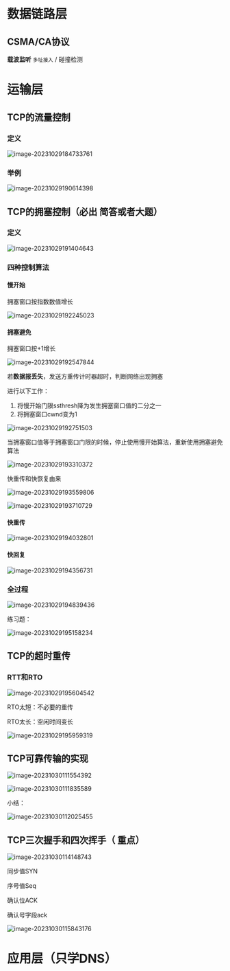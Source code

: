 # 数据链路层

## CSMA/CA协议

**载波监听** `多址接入` / 碰撞检测





# 运输层

## TCP的流量控制

### 定义

![image-20231029184733761](C:\Users\23937\AppData\Roaming\Typora\typora-user-images\image-20231029184733761.png)

### 举例

![image-20231029190614398](C:\Users\23937\AppData\Roaming\Typora\typora-user-images\image-20231029190614398.png)

## TCP的拥塞控制（必出 简答或者大题）

### 定义

![image-20231029191404643](C:\Users\23937\AppData\Roaming\Typora\typora-user-images\image-20231029191404643.png)

### 四种控制算法

#### 慢开始

拥塞窗口按指数数值增长

![image-20231029192245023](C:\Users\23937\AppData\Roaming\Typora\typora-user-images\image-20231029192245023.png)

#### 拥塞避免

拥塞窗口按+1增长

![image-20231029192547844](C:\Users\23937\AppData\Roaming\Typora\typora-user-images\image-20231029192547844.png)

若**数据报丢失**，发送方重传计时器超时，判断网络出现拥塞

进行以下工作：

1. 将慢开始门限ssthresh降为发生拥塞窗口值的二分之一
2. 将拥塞窗口cwnd变为1

![image-20231029192751503](C:\Users\23937\AppData\Roaming\Typora\typora-user-images\image-20231029192751503.png)

当拥塞窗口值等于拥塞窗口门限的时候，停止使用慢开始算法，重新使用拥塞避免算法

![image-20231029193310372](C:\Users\23937\AppData\Roaming\Typora\typora-user-images\image-20231029193310372.png)



快重传和快恢复由来

![image-20231029193559806](C:\Users\23937\AppData\Roaming\Typora\typora-user-images\image-20231029193559806.png)

![image-20231029193710729](C:\Users\23937\AppData\Roaming\Typora\typora-user-images\image-20231029193710729.png)

 

#### 快重传

![image-20231029194032801](C:\Users\23937\AppData\Roaming\Typora\typora-user-images\image-20231029194032801.png)

#### 快回复

![image-20231029194356731](C:\Users\23937\AppData\Roaming\Typora\typora-user-images\image-20231029194356731.png)

### 全过程

![image-20231029194839436](C:\Users\23937\AppData\Roaming\Typora\typora-user-images\image-20231029194839436.png)



练习题：

![image-20231029195158234](C:\Users\23937\AppData\Roaming\Typora\typora-user-images\image-20231029195158234.png)

## TCP的超时重传

### RTT和RTO

![image-20231029195604542](C:\Users\23937\AppData\Roaming\Typora\typora-user-images\image-20231029195604542.png)

RTO太短：不必要的重传

RTO太长：空闲时间变长

![image-20231029195959319](C:\Users\23937\AppData\Roaming\Typora\typora-user-images\image-20231029195959319.png)



## TCP可靠传输的实现

![image-20231030111554392](C:\Users\23937\AppData\Roaming\Typora\typora-user-images\image-20231030111554392.png)

![image-20231030111835589](C:\Users\23937\AppData\Roaming\Typora\typora-user-images\image-20231030111835589.png)

小结：

![image-20231030112025455](C:\Users\23937\AppData\Roaming\Typora\typora-user-images\image-20231030112025455.png)

## TCP三次握手和四次挥手（ 重点）

![image-20231030114148743](C:\Users\23937\AppData\Roaming\Typora\typora-user-images\image-20231030114148743.png)

同步值SYN

序号值Seq

确认位ACK

确认号字段ack

![image-20231030115843176](C:\Users\23937\AppData\Roaming\Typora\typora-user-images\image-20231030115843176.png)

# 应用层（只学DNS）

  